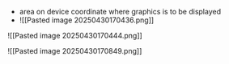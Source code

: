 - area on device coordinate where graphics is to be displayed
- ![[Pasted image 20250430170436.png]]

![[Pasted image 20250430170444.png]]

![[Pasted image 20250430170849.png]]

